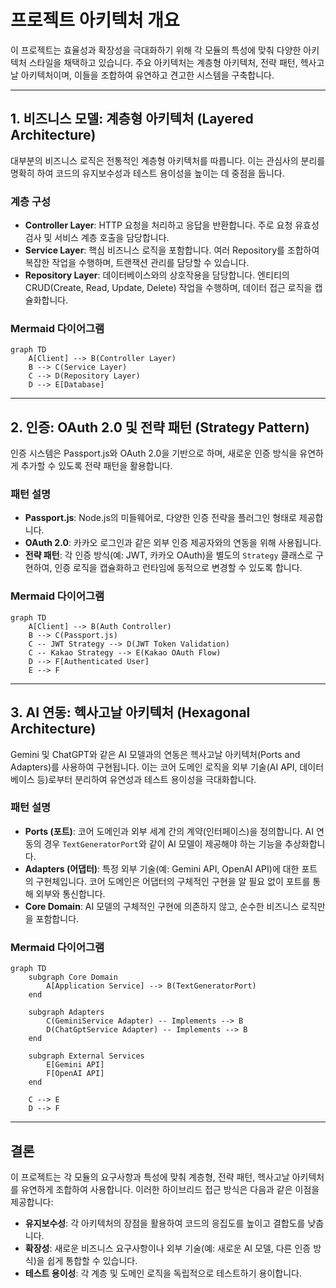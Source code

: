 # 프로젝트 아키텍처 개요

이 프로젝트는 효율성과 확장성을 극대화하기 위해 각 모듈의 특성에 맞춰 다양한 아키텍처 스타일을 채택하고 있습니다. 주요 아키텍처는 계층형 아키텍처, 전략 패턴, 헥사고날 아키텍처이며, 이들을 조합하여 유연하고 견고한 시스템을 구축합니다.

---

## 1. 비즈니스 모델: 계층형 아키텍처 (Layered Architecture)

대부분의 비즈니스 로직은 전통적인 계층형 아키텍처를 따릅니다. 이는 관심사의 분리를 명확히 하여 코드의 유지보수성과 테스트 용이성을 높이는 데 중점을 둡니다.

### 계층 구성

*   **Controller Layer**: HTTP 요청을 처리하고 응답을 반환합니다. 주로 요청 유효성 검사 및 서비스 계층 호출을 담당합니다.
*   **Service Layer**: 핵심 비즈니스 로직을 포함합니다. 여러 Repository를 조합하여 복잡한 작업을 수행하며, 트랜잭션 관리를 담당할 수 있습니다.
*   **Repository Layer**: 데이터베이스와의 상호작용을 담당합니다. 엔티티의 CRUD(Create, Read, Update, Delete) 작업을 수행하며, 데이터 접근 로직을 캡슐화합니다.

### Mermaid 다이어그램

```mermaid
graph TD
    A[Client] --> B(Controller Layer)
    B --> C(Service Layer)
    C --> D(Repository Layer)
    D --> E[Database]
```

---

## 2. 인증: OAuth 2.0 및 전략 패턴 (Strategy Pattern)

인증 시스템은 Passport.js와 OAuth 2.0을 기반으로 하며, 새로운 인증 방식을 유연하게 추가할 수 있도록 전략 패턴을 활용합니다.

### 패턴 설명

*   **Passport.js**: Node.js의 미들웨어로, 다양한 인증 전략을 플러그인 형태로 제공합니다.
*   **OAuth 2.0**: 카카오 로그인과 같은 외부 인증 제공자와의 연동을 위해 사용됩니다.
*   **전략 패턴**: 각 인증 방식(예: JWT, 카카오 OAuth)을 별도의 `Strategy` 클래스로 구현하여, 인증 로직을 캡슐화하고 런타임에 동적으로 변경할 수 있도록 합니다.

### Mermaid 다이어그램

```mermaid
graph TD
    A[Client] --> B(Auth Controller)
    B --> C(Passport.js)
    C -- JWT Strategy --> D(JWT Token Validation)
    C -- Kakao Strategy --> E(Kakao OAuth Flow)
    D --> F[Authenticated User]
    E --> F
```

---

## 3. AI 연동: 헥사고날 아키텍처 (Hexagonal Architecture)

Gemini 및 ChatGPT와 같은 AI 모델과의 연동은 헥사고날 아키텍처(Ports and Adapters)를 사용하여 구현됩니다. 이는 코어 도메인 로직을 외부 기술(AI API, 데이터베이스 등)로부터 분리하여 유연성과 테스트 용이성을 극대화합니다.

### 패턴 설명

*   **Ports (포트)**: 코어 도메인과 외부 세계 간의 계약(인터페이스)을 정의합니다. AI 연동의 경우 `TextGeneratorPort`와 같이 AI 모델이 제공해야 하는 기능을 추상화합니다.
*   **Adapters (어댑터)**: 특정 외부 기술(예: Gemini API, OpenAI API)에 대한 포트의 구현체입니다. 코어 도메인은 어댑터의 구체적인 구현을 알 필요 없이 포트를 통해 외부와 통신합니다.
*   **Core Domain**: AI 모델의 구체적인 구현에 의존하지 않고, 순수한 비즈니스 로직만을 포함합니다.

### Mermaid 다이어그램

```mermaid
graph TD
    subgraph Core Domain
        A[Application Service] --> B(TextGeneratorPort)
    end

    subgraph Adapters
        C(GeminiService Adapter) -- Implements --> B
        D(ChatGptService Adapter) -- Implements --> B
    end

    subgraph External Services
        E[Gemini API]
        F[OpenAI API]
    end

    C --> E
    D --> F
```

---

## 결론

이 프로젝트는 각 모듈의 요구사항과 특성에 맞춰 계층형, 전략 패턴, 헥사고날 아키텍처를 유연하게 조합하여 사용합니다. 이러한 하이브리드 접근 방식은 다음과 같은 이점을 제공합니다:

*   **유지보수성**: 각 아키텍처의 장점을 활용하여 코드의 응집도를 높이고 결합도를 낮춥니다.
*   **확장성**: 새로운 비즈니스 요구사항이나 외부 기술(예: 새로운 AI 모델, 다른 인증 방식)을 쉽게 통합할 수 있습니다.
*   **테스트 용이성**: 각 계층 및 도메인 로직을 독립적으로 테스트하기 용이합니다.
